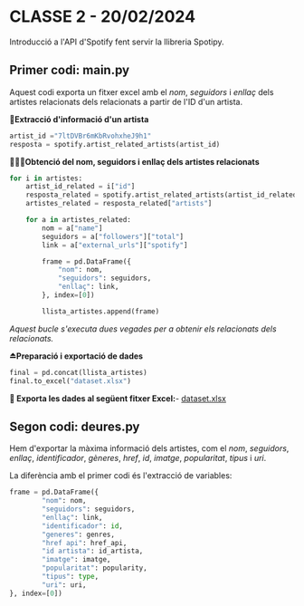 # CLASSE 2 - 20/02/2024

Introducció a l'API d'Spotify fent servir la llibreria Spotipy.

## Primer codi: main.py

Aquest codi exporta un fitxer excel amb el *nom*, *seguidors* i *enllaç* dels artistes relacionats dels relacionats a partir de l'ID d'un artista.

**🎵Extracció d'informació d'un artista**

```python
artist_id ="7ltDVBr6mKbRvohxheJ9h1"
resposta = spotify.artist_related_artists(artist_id)
```
**👨🏼‍🎤Obtenció del nom, seguidors i enllaç dels artistes relacionats**
```python
for i in artistes:
    artist_id_related = i["id"]
    resposta_related = spotify.artist_related_artists(artist_id_related)
    artistes_related = resposta_related["artists"]

    for a in artistes_related:
        nom = a["name"]
        seguidors = a["followers"]["total"]
        link = a["external_urls"]["spotify"]

        frame = pd.DataFrame({
            "nom": nom,
            "seguidors": seguidors,
            "enllaç": link,
        }, index=[0])

        llista_artistes.append(frame)
```
*Aquest bucle s'executa dues vegades per a obtenir els relacionats dels relacionats.*

**⏏️Preparació i exportació de dades**
```python
final = pd.concat(llista_artistes)
final.to_excel("dataset.xlsx")
```

**📄 Exporta les dades al següent fitxer Excel:**- [dataset.xlsx](https://github.com/carduspau/bigdataUAB/blob/main/Classe%202%20-%20API%20Spotify/dataset.xlsx)

## Segon codi: deures.py
Hem d'exportar la màxima informació dels artistes, com el *nom*, *seguidors*, *enllaç*, *identificador*, *gèneres*, *href*, *id*, *imatge*, *popularitat*, *tipus* i *uri*.

La diferència amb el primer codi és l'extracció de variables:
```python
frame = pd.DataFrame({
        "nom": nom,
        "seguidors": seguidors,
        "enllaç": link,
        "identificador": id,
        "generes": genres,
        "href api": href_api,
        "id artista": id_artista,
        "imatge": imatge,
        "popularitat": popularity,
        "tipus": type,
        "uri": uri,
}, index=[0])
```
